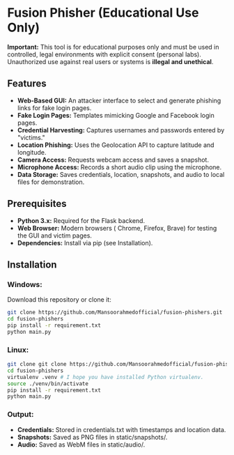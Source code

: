 # Fusion Phisher (Educational Use Only)

**Important:** This tool is for educational purposes only and must be used in controlled, legal environments with explicit consent (personal labs). Unauthorized use against real users or systems is **illegal and unethical**.

## Features

- **Web-Based GUI:** An attacker interface to select and generate phishing links for fake login pages.
- **Fake Login Pages:** Templates mimicking Google and Facebook login pages.
- **Credential Harvesting:** Captures usernames and passwords entered by "victims."
- **Location Phishing:** Uses the Geolocation API to capture latitude and longitude.
- **Camera Access:** Requests webcam access and saves a snapshot.
- **Microphone Access:** Records a short audio clip using the microphone.
- **Data Storage:** Saves credentials, location, snapshots, and audio to local files for demonstration.

## Prerequisites

- **Python 3.x:** Required for the Flask backend.
- **Web Browser:** Modern browsers ( Chrome, Firefox, Brave) for testing the GUI and victim pages.
- **Dependencies:** Install via pip (see Installation).

## Installation

### Windows:
Download this repository or clone it:

```bash
git clone https://github.com/Mansoorahmedofficial/fusion-phishers.git
cd fusion-phishers
pip install -r requirement.txt
python main.py
```
### Linux:
```bash
git clone git clone https://github.com/Mansoorahmedofficial/fusion-phishers.git
cd fusion-phishers
virtualenv .venv # I hope you have installed Python virtualenv.
source ./venv/bin/activate
pip install -r requirement.txt
python main.py
```
### Output:
- **Credentials:** Stored in credentials.txt with timestamps and location data.
- **Snapshots:** Saved as PNG files in static/snapshots/.
- **Audio:** Saved as WebM files in static/audio/.


